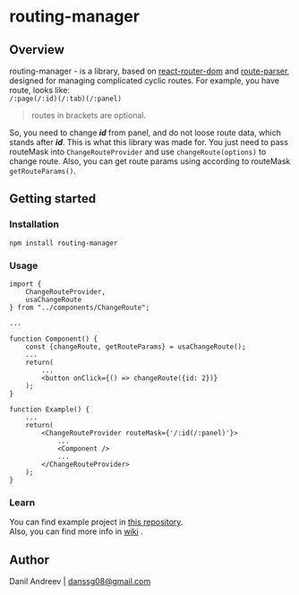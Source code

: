 # routing-manager
## Overview
routing-manager - is a library, based on 
[react-router-dom](https://reacttraining.com/react-router/web/guides/quick-start) 
and 
[route-parser](https://www.npmjs.com/package/route-parser), 
designed for managing complicated cyclic routes. For example, you have route, looks like:  
```/:page(/:id)(/:tab)(/:panel)```  
> routes in brackets are optional.  

So, you need to change ___id___ from panel, and do not loose route data, which stands after ___id___.
This is what this library was made for. You just need to pass routeMask into ```ChangeRouteProvider``` and use ```changeRoute(options)``` to change route. 
Also, you can get route params using according to routeMask ```getRouteParams()```.
## Getting started
### Installation
```npm install routing-manager```
### Usage
```
import {
    ChangeRouteProvider, 
    usaChangeRoute
} from "../components/ChangeRoute";

...

function Component() {
    const {changeRoute, getRouteParams} = usaChangeRoute();
    ...
    return(
        ...
        <button onClick={() => changeRoute({id: 2})}
    );
}

function Example() {
    ...
    return(
        <ChangeRouteProvider routeMask={'/:id(/:panel)'}>
            ...
            <Component />
            ...
        </ChangeRouteProvider>    
    );
}
```
### Learn
You can find example project in 
[this repository](https://github.com/DanilAndreev/routing-manager/tree/prod/src/Example).  
Also, you can find more info in 
[wiki](https://github.com/DanilAndreev/routing-manager/wiki)
.

## Author
Danil Andreev | danssg08@gmail.com